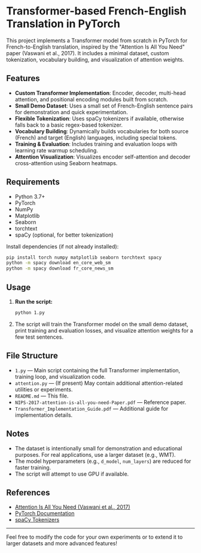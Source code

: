 # Transformer-based French-English Translation in PyTorch

This project implements a Transformer model from scratch in PyTorch for French-to-English translation, inspired by the "Attention Is All You Need" paper (Vaswani et al., 2017). It includes a minimal dataset, custom tokenization, vocabulary building, and visualization of attention weights.
 
## Features
- **Custom Transformer Implementation**: Encoder, decoder, multi-head attention, and positional encoding modules built from scratch.
- **Small Demo Dataset**: Uses a small set of French-English sentence pairs for demonstration and quick experimentation.
- **Flexible Tokenization**: Uses spaCy tokenizers if available, otherwise falls back to a basic regex-based tokenizer.
- **Vocabulary Building**: Dynamically builds vocabularies for both source (French) and target (English) languages, including special tokens.
- **Training & Evaluation**: Includes training and evaluation loops with learning rate warmup scheduling.
- **Attention Visualization**: Visualizes encoder self-attention and decoder cross-attention using Seaborn heatmaps.

## Requirements
- Python 3.7+
- PyTorch 
- NumPy
- Matplotlib
- Seaborn
- torchtext
- spaCy (optional, for better tokenization)

Install dependencies (if not already installed):
```bash
pip install torch numpy matplotlib seaborn torchtext spacy
python -m spacy download en_core_web_sm
python -m spacy download fr_core_news_sm
```

## Usage
1. **Run the script:**
   ```bash
   python 1.py
   ```
2. The script will train the Transformer model on the small demo dataset, print training and evaluation losses, and visualize attention weights for a few test sentences.

## File Structure
- `1.py` — Main script containing the full Transformer implementation, training loop, and visualization code.
- `attention.py` — (If present) May contain additional attention-related utilities or experiments.
- `README.md` — This file.
- `NIPS-2017-attention-is-all-you-need-Paper.pdf` — Reference paper.
- `Transformer_Implementation_Guide.pdf` — Additional guide for implementation details.

## Notes
- The dataset is intentionally small for demonstration and educational purposes. For real applications, use a larger dataset (e.g., WMT).
- The model hyperparameters (e.g., `d_model`, `num_layers`) are reduced for faster training.
- The script will attempt to use GPU if available.

## References
- [Attention Is All You Need (Vaswani et al., 2017)](https://arxiv.org/abs/1706.03762)
- [PyTorch Documentation](https://pytorch.org/docs/stable/index.html)
- [spaCy Tokenizers](https://spacy.io/)

---

Feel free to modify the code for your own experiments or to extend it to larger datasets and more advanced features!
